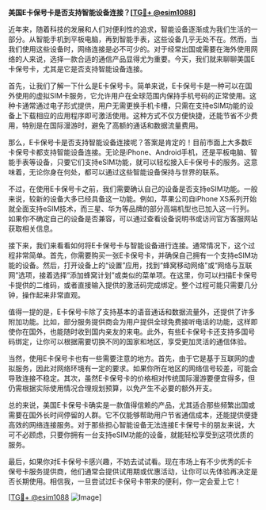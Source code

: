 **美国E卡保号卡是否支持智能设备连接？[[TG💪+ @esim1088](https://t.me/s/esim1088)]**

近年来，随着科技的发展和人们对便利性的追求，智能设备逐渐成为我们生活的一部分。从智能手机到平板电脑，再到智能手表，这些设备几乎无处不在。然而，当我们使用这些设备时，网络连接是必不可少的。对于经常出国或需要在海外使用网络的人来说，选择一款合适的通信产品显得尤为重要。今天，我们就来聊聊美国E卡保号卡，尤其是它是否支持智能设备连接。

首先，让我们了解一下什么是E卡保号卡。简单来说，E卡保号卡是一种可以在国外使用的虚拟SIM卡服务，它允许用户在全球范围内保持手机号码的正常使用。这种卡通常通过电子形式提供，用户无需更换手机卡槽，只需在支持eSIM功能的设备上下载相应的应用程序即可激活使用。这种方式不仅方便快捷，还能节省不少费用，特别是在国际漫游时，避免了高额的通话和数据流量费用。

那么，E卡保号卡是否支持智能设备连接呢？答案是肯定的！目前市面上大多数E卡保号卡都支持智能设备连接。无论是iPhone、Android手机，还是平板电脑、智能手表等设备，只要它们支持eSIM功能，就可以轻松接入E卡保号卡的服务。这意味着，无论你身在何处，都可以通过这些智能设备保持与世界的联系。

不过，在使用E卡保号卡之前，我们需要确认自己的设备是否支持eSIM功能。一般来说，较新的设备大多已经具备这一功能。例如，苹果公司自iPhone XS系列开始就全面支持eSIM技术，而三星、华为等品牌的部分高端机型也已加入这一行列。如果你不确定自己的设备是否兼容，可以通过查看设备说明书或访问官方客服网站获取相关信息。

接下来，我们来看看如何将E卡保号卡与智能设备进行连接。通常情况下，这个过程非常简单。首先，你需要购买一张E卡保号卡，并确保自己拥有一个支持eSIM功能的设备。然后，打开设备上的“设置”应用，找到“蜂窝移动网络”或“网络与互联网”选项，接着选择“添加蜂窝计划”或类似的菜单项。在这里，你可以扫描E卡保号卡提供的二维码，或者直接输入提供的激活码完成绑定。整个过程可能只需要几分钟，操作起来非常直观。

值得一提的是，E卡保号卡除了支持基本的语音通话和数据流量外，还提供了许多附加功能。比如，部分服务提供商会为用户提供全球免费接听电话的功能，这样即使你在国外，也能随时收到国内亲友的来电。此外，有些E卡保号卡还支持多国号码绑定，让你可以根据需要切换不同的国家和地区，享受更加灵活的通信体验。

当然，使用E卡保号卡也有一些需要注意的地方。首先，由于它是基于互联网的虚拟服务，因此对网络环境有一定的要求。如果你所在地区的网络信号较差，可能会导致连接不稳定。其次，虽然E卡保号卡的价格相对传统国际漫游要便宜得多，但仍需根据实际使用情况合理规划预算，以免产生不必要的额外开支。

总的来说，美国E卡保号卡确实是一款值得信赖的产品，尤其适合那些频繁出国或需要在国外长时间停留的人群。它不仅能够帮助用户节省通信成本，还能提供便捷高效的网络连接服务。对于那些担心智能设备无法连接E卡保号卡的朋友来说，大可不必顾虑，只要你拥有一台支持eSIM功能的设备，就能轻松享受到这项优质的服务。

最后，如果你对E卡保号卡感兴趣，不妨去试试看。现在市场上有不少优秀的E卡保号卡服务提供商，他们通常会提供试用期或优惠活动，让你可以先体验再决定是否长期使用。相信我，一旦尝试过E卡保号卡带来的便利，你一定会爱上它！

[[TG💪+ @esim1088](https://t.me/s/esim1088) ![Image](https://i.postimg.cc/4NQfJmqS/Snipaste-2025-05-13-00-14-12.png)]